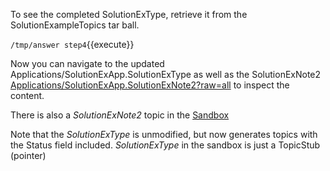 To see the completed SolutionExType, retrieve it from the SolutionExampleTopics tar ball.

`/tmp/answer step4`{{execute}}

Now you can navigate to the updated Applications/SolutionExApp.SolutionExType as well as the SolutionExNote2 
[Applications/SolutionExApp.SolutionExNote2?raw=all](https://[[HOST_SUBDOMAIN]]-80-[[KATACODA_HOST]].environments.katacoda.com/Applications/SolutionExApp/SolutionExNote2?raw=all)
 to inspect the content.
 
 There is also a _SolutionExNote2_ topic in the
 [Sandbox](https://[[HOST_SUBDOMAIN]]-80-[[KATACODA_HOST]].environments.katacoda.com/Sandbox/WebHome)
 
 Note that the _SolutionExType_ is unmodified, but now generates topics with the Status field included.
 _SolutionExType_ in the sandbox is just a TopicStub (pointer)

